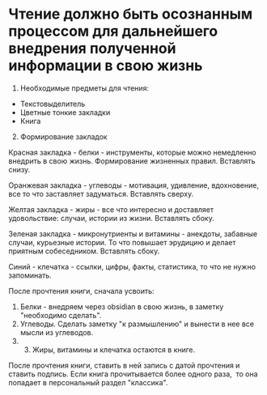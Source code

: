 # Чтение должно быть осознанным процессом для дальнейшего внедрения полученной информации в свою жизнь

1. Необходимые предметы для чтения:
- Текстовыделитель
- Цветные тонкие закладки
- Книга

2. Формирование закладок

Красная закладка - белки - инструменты, которые можно немедленно внедрить в свою жизнь. Формирование жизненных правил. Вставлять снизу.

Оранжевая закладка - углеводы - мотивация, удивление, вдохновение, все то что заставляет задуматься. Вставлять сверху.

Желтая закладка - жиры - все что интересно и доставляет удовольствие: случаи, истории из жизни. Вставлять сбоку.

Зеленая закладка - микронутриенты и витамины - анекдоты, забавные случаи, курьезные истории. То что повышает эрудицию и делает приятным собеседником. Вставлять сбоку.

Синий - клечатка - ссылки, цифры, факты, статистика, то что не нужно запоминать.


После прочтения книги, сначала усвоить:
1. Белки - внедряем через obsidian в свою жизнь, в заметку "необходимо сделать".
2. Углеводы. Сделать заметку "к размышлению" и вынести в нее все мысли из углеводов.
3. 3. Жиры, витамины и клечатка остаются в книге.


После прочтения книги, ставить в ней запись с датой прочтения и ставить подпись. Если книга прочитывается более одного раза,  то она попадает в персональный раздел "классика".